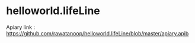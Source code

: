 # helloworld.lifeLine

Apiary link : https://github.com/rawatanoop/helloworld.lifeLine/blob/master/apiary.apib 
